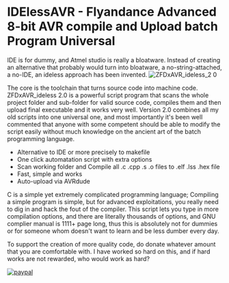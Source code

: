# IDElessAVR - Flyandance Advanced 8-bit AVR compile and Upload batch Program Universal
IDE is for dummy, and Atmel studio is really a bloatware. Instead of creating an alternative that probably would turn into bloatware, a no-string-attached, a no-IDE, an ideless approach has been invented.
![ZFDxAVR_ideless_2 0](https://github.com/flyandancexo/IDElessAVR/assets/66555404/ed9e68d8-c9b3-4804-a941-0166a898be85)

The core is the toolchain that turns source code into machine code. ZFDxAVR_ideless 2.0 is a powerful script program that scans the whole project folder and sub-folder for valid source code, compiles them and then upload final executable and it works very well. Version 2.0 combines all my old scripts into one universal one, and most importantly it's been well commented that anyone with some competent should be able to modify the script easily without much knowledge on the ancient art of the batch programming language.

+ Alternative to IDE or more precisely to makefile 
+ One click automatation script with extra options
+ Scan working folder and Compile all .c .cpp .s .o files to .elf .lss .hex file
+ Fast, simple and works
+ Auto-upload via AVRdude
   
C is a simple yet extremely complicated programming language; Compiling a simple program is simple, but for advanced exploitations, you really need to dig in and hack the fout of the compiler. This script lets you type in more compilation options, and there are literally thousands of options, and GNU complier manual is 1111+ page long, thus this is absolutely not for dummies or for someone whom doesn't want to learn and be less dumber every day. 

To support the creation of more quality code, do donate whatever amount that you are comfortable with. I have worked so hard on this, and if hard works are not rewarded, who would work as hard?

[![paypal](https://www.paypalobjects.com/en_US/i/btn/btn_donateCC_LG.gif)](https://paypal.me/flyandance?country.x=US&locale.x=en_US)
